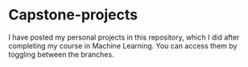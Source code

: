 # Capstone-projects

I have posted my personal projects in this repository, which I did after completing my course in Machine Learning. 
You can access them by toggling between the branches. 
